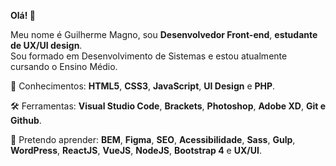 <p align="left">
  <strong>Olá! 👋</strong>   
</p>
<p align="left">
  Meu nome é Guilherme Magno, sou <strong>Desenvolvedor Front-end</strong>, <strong>estudante de UX/UI design</strong>. <br>
  Sou formado em Desenvolvimento de Sistemas e estou atualmente cursando o Ensino Médio.
</p> 

<p align="left">
  🚀 Conhecimentos: <strong>HTML5</strong>, <strong>CSS3</strong>, <strong>JavaScript</strong>, <strong>UI Design</strong> e <strong>PHP</strong>.
</p>

<p align="left">
  🛠️ Ferramentas: <strong>Visual Studio Code</strong>, <strong>Brackets</strong>, <strong>Photoshop</strong>, <strong>Adobe XD</strong>, <strong>Git e Github</strong>.
</p>

<p align="left">
  🤩 Pretendo aprender: <strong>BEM</strong>, <strong>Figma</strong>, <strong>SEO</strong>, <strong>Acessibilidade</strong>, <strong>Sass</strong>, <strong>Gulp</strong>, <strong>WordPress</strong>, <strong>ReactJS</strong>, <strong>VueJS</strong>, <strong>NodeJS</strong>, <strong>Bootstrap 4</strong> e <strong>UX/UI</strong>.
</p>